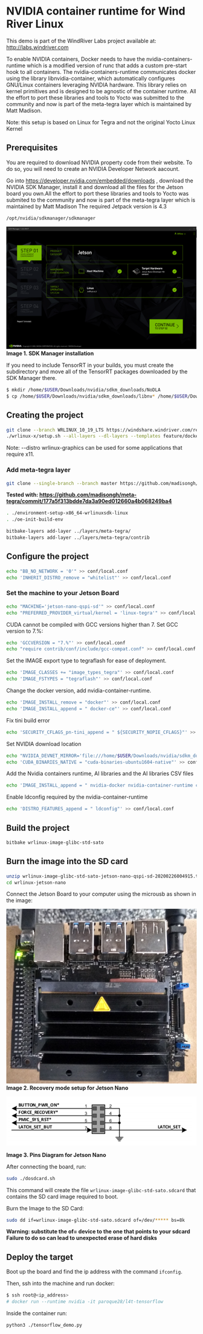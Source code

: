 # NVIDIA container runtime for Wind River Linux
This demo is part of the WindRiver Labs project available at: http://labs.windriver.com

To enable NVIDIA containers, Docker needs to have the nvidia-containers-runtime which is a modified version of runc that adds a custom pre-start hook to all containers. The nvidia-containers-runtime communicates docker using the library libnvidia-container, which automatically configures GNU/Linux containers leveraging NVIDIA hardware. This library relies on kernel primitives and is designed to be agnostic of the container runtime. All the effort to port these libraries and tools to Yocto was submitted to the community and now is part of the meta-tegra layer which is maintained by Matt Madison.

Note: this setup is based on Linux for Tegra and not the original Yocto Linux Kernel


## Prerequisites
You are required to download NVIDIA property code from their website. To do so, you will need to create an NVIDIA Developer Network aacount.

Go into https://developer.nvidia.com/embedded/downloads , download the NVIDIA SDK Manager, install it and download all the files for the Jetson board you own.All the effort to port these libraries and tools to Yocto was submited to the community and now is part of the meta-tegra layer which is maintained by Matt Madison
The required Jetpack version is 4.3
```bash
/opt/nvidia/sdkmanager/sdkmanager
```




![SDK Manager](dowload_jetpack_4.3.PNG)
 **Image 1. SDK Manager installation**  
 
 
If you need to include TensorRT in your builds, you must create the subdirectory and move all of the TensorRT packages downloaded by the SDK Manager there.

 ```bash
 $ mkdir /home/$USER/Downloads/nvidia/sdkm_downloads/NoDLA
 $ cp /home/$USER/Downloads/nvidia/sdkm_downloads/libnv* /home/$USER/Downloads/nvidia/sdkm_downloads/NoDLA
 ```
 
 
 
 
## Creating the project

```bash
git clone --branch WRLINUX_10_19_LTS https://windshare.windriver.com/remote.php/gitsmart/WRLinux-lts-19-Core/wrlinux-x
./wrlinux-x/setup.sh --all-layers --dl-layers --templates feature/docker
```

Note: --distro wrlinux-graphics can be used for some applications that require x11.

### Add meta-tegra layer
```bash
git clone --single-branch --branch master https://github.com/madisongh/meta-tegra.git layers/meta-tegra
```
**Tested with: https://github.com/madisongh/meta-tegra/commit/177a5f313bdde7da3a90ed012660a4b068249ba4**
```bash
. ./environment-setup-x86_64-wrlinuxsdk-linux
. ./oe-init-build-env
```

```bash
bitbake-layers add-layer ../layers/meta-tegra/
bitbake-layers add-layer ../layers/meta-tegra/contrib
```
## Configure the project
```bash
echo "BB_NO_NETWORK = '0'" >> conf/local.conf
echo 'INHERIT_DISTRO_remove = "whitelist"' >> conf/local.conf
```
### Set the machine to your Jetson Board
```bash
echo "MACHINE='jetson-nano-qspi-sd'" >> conf/local.conf
echo "PREFERRED_PROVIDER_virtual/kernel = 'linux-tegra'" >> conf/local.conf
 ```
 
CUDA cannot be compiled with GCC versions higher than 7. Set GCC version to 7.%:
 ```bash
echo 'GCCVERSION = "7.%"' >> conf/local.conf
echo "require contrib/conf/include/gcc-compat.conf" >> conf/local.conf
```
Set the IMAGE export type to tegraflash for ease of deployment.
```bash 
echo 'IMAGE_CLASSES += "image_types_tegra"' >> conf/local.conf
echo 'IMAGE_FSTYPES = "tegraflash"' >> conf/local.conf
```
Change the docker version, add nvidia-container-runtime.
```bash
echo 'IMAGE_INSTALL_remove = "docker"' >> conf/local.conf
echo 'IMAGE_INSTALL_append = " docker-ce"' >> conf/local.conf
```
Fix tini build error 
```bash
echo 'SECURITY_CFLAGS_pn-tini_append = " ${SECURITY_NOPIE_CFLAGS}"' >> conf/local.conf
```
Set NVIDIA download location
```bash
echo "NVIDIA_DEVNET_MIRROR='file:///home/$USER/Downloads/nvidia/sdkm_downloads'" >> conf/local.conf
echo 'CUDA_BINARIES_NATIVE = "cuda-binaries-ubuntu1604-native"' >> conf/local.conf
```
Add the Nvidia containers runtime, AI libraries and the AI libraries CSV files
```bash 
echo 'IMAGE_INSTALL_append = " nvidia-docker nvidia-container-runtime cudnn tensorrt libvisionworks libvisionworks-sfm libvisionworks-tracking cuda-container-csv cudnn-container-csv tensorrt-container-csv libvisionworks-container-csv libvisionworks-sfm-container-csv libvisionworks-tracking-container-csv"' >> conf/local.conf
```
Enable ldconfig required by the nvidia-container-runtime
```bash
echo 'DISTRO_FEATURES_append = " ldconfig"' >> conf/local.conf

```
## Build the project
```bash
bitbake wrlinux-image-glibc-std-sato
```

## Burn the image into the SD card
```bash
unzip wrlinux-image-glibc-std-sato-jetson-nano-qspi-sd-20200226004915.tegraflash.zip -d wrlinux-jetson-nano
cd wrlinux-jetson-nano

```
Connect the Jetson Board to your computer using the microusb as shown in the image:



![Jetson Nano Setup](jetson_nano_pins_setup_photo.jpg)  
**Image 2. Recovery mode setup for Jetson Nano**




![Jetson Nano Pins](jetson_nano_pins.PNG)  


**Image 3. Pins Diagram for Jetson Nano**




After connecting the board, run:

```bash
sudo ./dosdcard.sh
```
This command will create the file `wrlinux-image-glibc-std-sato.sdcard` that contains the SD card image required to boot.

Burn the Image to the SD Card:
```bash
sudo dd if=wrlinux-image-glibc-std-sato.sdcard of=/dev/***** bs=8k
```
**Warning: substitute the of= device to the one that points to your sdcard**
**Failure to do so can lead to unexpected erase of hard disks**


## Deploy the target

Boot up the board and find the ip address with the command `ifconfig`.

Then, ssh into the machine and run docker:

```bash
$ ssh root@<ip_address>
# docker run --runtime nvidia -it paroque28/l4t-tensorflow
```

Inside the container run:
```bash
python3 ./tensorflow_demo.py
```

